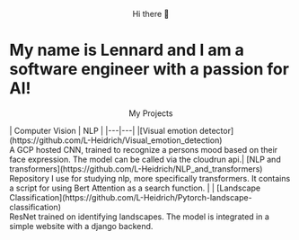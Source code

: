 <p style="text-align:center"> Hi there 👋</p>

# My name is Lennard and I am a software engineer with a passion for AI!

<p style="text-align:center">My Projects</p>
|  Computer Vision |  NLP |
|---|---|
|[Visual emotion detector](https://github.com/L-Heidrich/Visual_emotion_detection) <br> A GCP hosted CNN, trained to recognize a persons mood based on their face expression. The model can be called via the cloudrun api.| [NLP and transformers](https://github.com/L-Heidrich/NLP_and_transformers) <br> Repository I use for studying nlp, more specifically transformers. It contains a script for using Bert Attention as a search function. |
| [Landscape Classification](https://github.com/L-Heidrich/Pytorch-landscape-classification) <br>ResNet trained on identifying landscapes. The model is integrated in a simple website with a django backend. 

<!--
**L-Heidrich/L-Heidrich** is a ✨ _special_ ✨ repository because its `README.md` (this file) appears on your GitHub profile.

Here are some ideas to get you started:

- 🔭 I’m currently working on ...
- 🌱 I’m currently learning ...
- 👯 I’m looking to collaborate on ...
- 🤔 I’m looking for help with ...
- 💬 Ask me about ...
- 📫 How to reach me: ...
- 😄 Pronouns: ...
- ⚡ Fun fact: ...
-->
